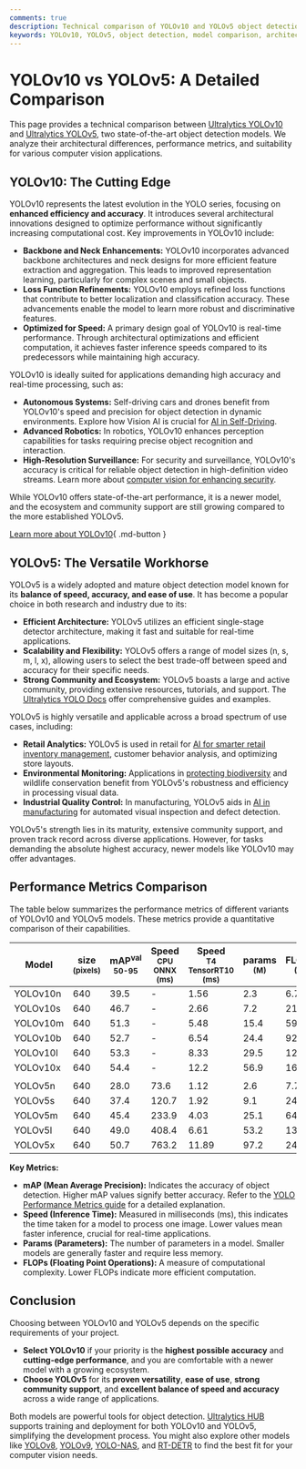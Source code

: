 ```yaml
---
comments: true
description: Technical comparison of YOLOv10 and YOLOv5 object detection models, highlighting architecture, performance, and use cases.
keywords: YOLOv10, YOLOv5, object detection, model comparison, architecture, performance, mAP, inference speed, model size, use cases, Ultralytics
---
```


# YOLOv10 vs YOLOv5: A Detailed Comparison

<script async src="https://cdn.jsdelivr.net/npm/chart.js@3.9.1/dist/chart.min.js"></script>
<script defer src="../../javascript/benchmark.js"></script>

<canvas id="modelComparisonChart" width="1024" height="400" active-models='["YOLOv10", "YOLOv5"]'></canvas>

This page provides a technical comparison between [Ultralytics YOLOv10](https://docs.ultralytics.com/models/yolov10/) and [Ultralytics YOLOv5](https://docs.ultralytics.com/models/yolov5/), two state-of-the-art object detection models. We analyze their architectural differences, performance metrics, and suitability for various computer vision applications.

## YOLOv10: The Cutting Edge

YOLOv10 represents the latest evolution in the YOLO series, focusing on **enhanced efficiency and accuracy**. It introduces several architectural innovations designed to optimize performance without significantly increasing computational cost. Key improvements in YOLOv10 include:

- **Backbone and Neck Enhancements:** YOLOv10 incorporates advanced backbone architectures and neck designs for more efficient feature extraction and aggregation. This leads to improved representation learning, particularly for complex scenes and small objects.
- **Loss Function Refinements:** YOLOv10 employs refined loss functions that contribute to better localization and classification accuracy. These advancements enable the model to learn more robust and discriminative features.
- **Optimized for Speed:** A primary design goal of YOLOv10 is real-time performance. Through architectural optimizations and efficient computation, it achieves faster inference speeds compared to its predecessors while maintaining high accuracy.

YOLOv10 is ideally suited for applications demanding high accuracy and real-time processing, such as:

- **Autonomous Systems:** Self-driving cars and drones benefit from YOLOv10's speed and precision for object detection in dynamic environments. Explore how Vision AI is crucial for [AI in Self-Driving](https://www.ultralytics.com/solutions/ai-in-self-driving).
- **Advanced Robotics:** In robotics, YOLOv10 enhances perception capabilities for tasks requiring precise object recognition and interaction.
- **High-Resolution Surveillance:** For security and surveillance, YOLOv10's accuracy is critical for reliable object detection in high-definition video streams. Learn more about [computer vision for enhancing security](https://www.ultralytics.com/blog/computer-vision-for-theft-prevention-enhancing-security).

While YOLOv10 offers state-of-the-art performance, it is a newer model, and the ecosystem and community support are still growing compared to the more established YOLOv5.

[Learn more about YOLOv10](https://docs.ultralytics.com/models/yolov10/){ .md-button }

## YOLOv5: The Versatile Workhorse

YOLOv5 is a widely adopted and mature object detection model known for its **balance of speed, accuracy, and ease of use**. It has become a popular choice in both research and industry due to its:

- **Efficient Architecture:** YOLOv5 utilizes an efficient single-stage detector architecture, making it fast and suitable for real-time applications.
- **Scalability and Flexibility:** YOLOv5 offers a range of model sizes (n, s, m, l, x), allowing users to select the best trade-off between speed and accuracy for their specific needs.
- **Strong Community and Ecosystem:** YOLOv5 boasts a large and active community, providing extensive resources, tutorials, and support. The [Ultralytics YOLO Docs](https://docs.ultralytics.com/guides/) offer comprehensive guides and examples.

YOLOv5 is highly versatile and applicable across a broad spectrum of use cases, including:

- **Retail Analytics:** YOLOv5 is used in retail for [AI for smarter retail inventory management](https://www.ultralytics.com/blog/ai-for-smarter-retail-inventory-management), customer behavior analysis, and optimizing store layouts.
- **Environmental Monitoring:** Applications in [protecting biodiversity](https://www.ultralytics.com/blog/protecting-biodiversity-the-kashmir-world-foundations-success-story-with-yolov5-and-yolov8) and wildlife conservation benefit from YOLOv5's robustness and efficiency in processing visual data.
- **Industrial Quality Control:** In manufacturing, YOLOv5 aids in [AI in manufacturing](https://www.ultralytics.com/solutions/ai-in-manufacturing) for automated visual inspection and defect detection.

YOLOv5's strength lies in its maturity, extensive community support, and proven track record across diverse applications. However, for tasks demanding the absolute highest accuracy, newer models like YOLOv10 may offer advantages.

## Performance Metrics Comparison

The table below summarizes the performance metrics of different variants of YOLOv10 and YOLOv5 models. These metrics provide a quantitative comparison of their capabilities.

| Model    | size<br><sup>(pixels) | mAP<sup>val<br>50-95 | Speed<br><sup>CPU ONNX<br>(ms) | Speed<br><sup>T4 TensorRT10<br>(ms) | params<br><sup>(M) | FLOPs<br><sup>(B) |
| -------- | --------------------- | -------------------- | ------------------------------ | ----------------------------------- | ------------------ | ----------------- |
| YOLOv10n | 640                   | 39.5                 | -                              | 1.56                                | 2.3                | 6.7               |
| YOLOv10s | 640                   | 46.7                 | -                              | 2.66                                | 7.2                | 21.6              |
| YOLOv10m | 640                   | 51.3                 | -                              | 5.48                                | 15.4               | 59.1              |
| YOLOv10b | 640                   | 52.7                 | -                              | 6.54                                | 24.4               | 92.0              |
| YOLOv10l | 640                   | 53.3                 | -                              | 8.33                                | 29.5               | 120.3             |
| YOLOv10x | 640                   | 54.4                 | -                              | 12.2                                | 56.9               | 160.4             |
|          |                       |                      |                                |                                     |                    |                   |
| YOLOv5n  | 640                   | 28.0                 | 73.6                           | 1.12                                | 2.6                | 7.7               |
| YOLOv5s  | 640                   | 37.4                 | 120.7                          | 1.92                                | 9.1                | 24.0              |
| YOLOv5m  | 640                   | 45.4                 | 233.9                          | 4.03                                | 25.1               | 64.2              |
| YOLOv5l  | 640                   | 49.0                 | 408.4                          | 6.61                                | 53.2               | 135.0             |
| YOLOv5x  | 640                   | 50.7                 | 763.2                          | 11.89                               | 97.2               | 246.4             |

**Key Metrics:**

- **mAP (Mean Average Precision):** Indicates the accuracy of object detection. Higher mAP values signify better accuracy. Refer to the [YOLO Performance Metrics guide](https://docs.ultralytics.com/guides/yolo-performance-metrics/) for a detailed explanation.
- **Speed (Inference Time):** Measured in milliseconds (ms), this indicates the time taken for a model to process one image. Lower values mean faster inference, crucial for real-time applications.
- **Params (Parameters):** The number of parameters in a model. Smaller models are generally faster and require less memory.
- **FLOPs (Floating Point Operations):** A measure of computational complexity. Lower FLOPs indicate more efficient computation.

## Conclusion

Choosing between YOLOv10 and YOLOv5 depends on the specific requirements of your project.

- **Select YOLOv10** if your priority is the **highest possible accuracy** and **cutting-edge performance**, and you are comfortable with a newer model with a growing ecosystem.
- **Choose YOLOv5** for its **proven versatility**, **ease of use**, **strong community support**, and **excellent balance of speed and accuracy** across a wide range of applications.

Both models are powerful tools for object detection. [Ultralytics HUB](https://www.ultralytics.com/hub) supports training and deployment for both YOLOv10 and YOLOv5, simplifying the development process. You might also explore other models like [YOLOv8](https://docs.ultralytics.com/models/yolov8/), [YOLOv9](https://docs.ultralytics.com/models/yolov9/), [YOLO-NAS](https://docs.ultralytics.com/models/yolo-nas/), and [RT-DETR](https://docs.ultralytics.com/models/rtdetr/) to find the best fit for your computer vision needs.
